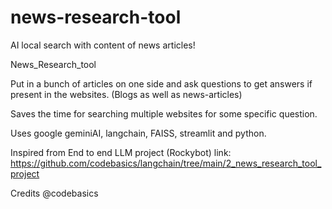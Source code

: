 # news-research-tool
AI local search with content of news articles!

News_Research_tool

Put in a bunch of articles on one side and ask questions to get answers if present in the websites. (Blogs as well as news-articles)

Saves the time for searching multiple websites for some specific question.

Uses google geminiAI, langchain, FAISS, streamlit and python.

Inspired from End to end LLM project (Rockybot) link: https://github.com/codebasics/langchain/tree/main/2_news_research_tool_project

Credits @codebasics

